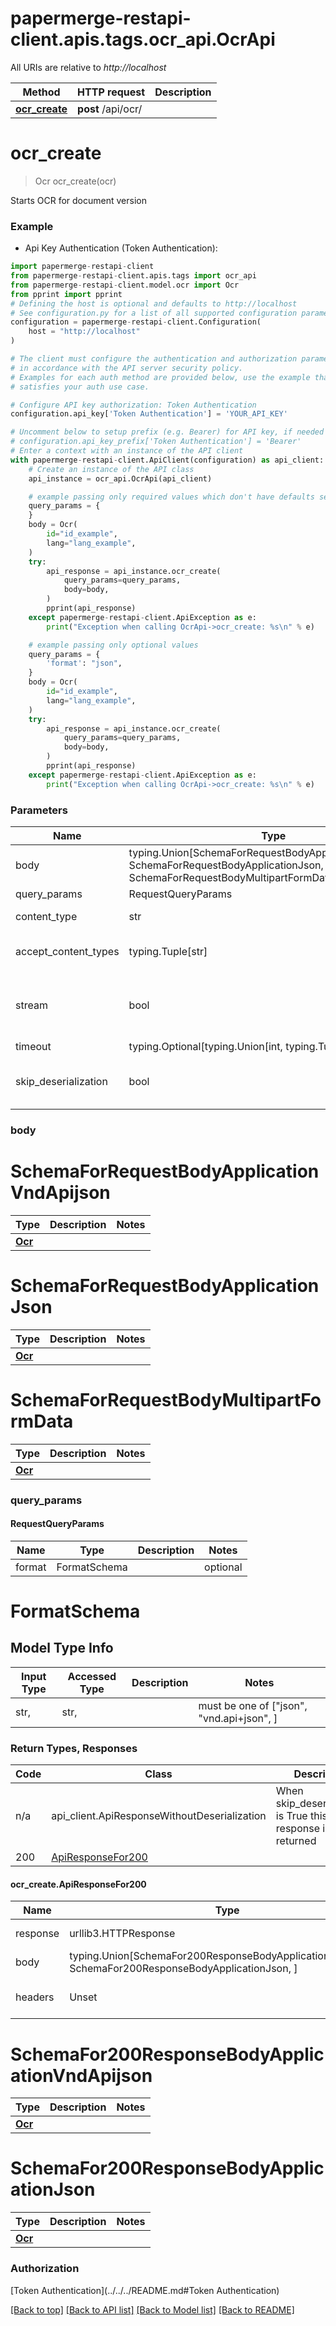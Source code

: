 <a name="__pageTop"></a>
# papermerge-restapi-client.apis.tags.ocr_api.OcrApi

All URIs are relative to *http://localhost*

Method | HTTP request | Description
------------- | ------------- | -------------
[**ocr_create**](#ocr_create) | **post** /api/ocr/ | 

# **ocr_create**
<a name="ocr_create"></a>
> Ocr ocr_create(ocr)



Starts OCR for document version

### Example

* Api Key Authentication (Token Authentication):
```python
import papermerge-restapi-client
from papermerge-restapi-client.apis.tags import ocr_api
from papermerge-restapi-client.model.ocr import Ocr
from pprint import pprint
# Defining the host is optional and defaults to http://localhost
# See configuration.py for a list of all supported configuration parameters.
configuration = papermerge-restapi-client.Configuration(
    host = "http://localhost"
)

# The client must configure the authentication and authorization parameters
# in accordance with the API server security policy.
# Examples for each auth method are provided below, use the example that
# satisfies your auth use case.

# Configure API key authorization: Token Authentication
configuration.api_key['Token Authentication'] = 'YOUR_API_KEY'

# Uncomment below to setup prefix (e.g. Bearer) for API key, if needed
# configuration.api_key_prefix['Token Authentication'] = 'Bearer'
# Enter a context with an instance of the API client
with papermerge-restapi-client.ApiClient(configuration) as api_client:
    # Create an instance of the API class
    api_instance = ocr_api.OcrApi(api_client)

    # example passing only required values which don't have defaults set
    query_params = {
    }
    body = Ocr(
        id="id_example",
        lang="lang_example",
    )
    try:
        api_response = api_instance.ocr_create(
            query_params=query_params,
            body=body,
        )
        pprint(api_response)
    except papermerge-restapi-client.ApiException as e:
        print("Exception when calling OcrApi->ocr_create: %s\n" % e)

    # example passing only optional values
    query_params = {
        'format': "json",
    }
    body = Ocr(
        id="id_example",
        lang="lang_example",
    )
    try:
        api_response = api_instance.ocr_create(
            query_params=query_params,
            body=body,
        )
        pprint(api_response)
    except papermerge-restapi-client.ApiException as e:
        print("Exception when calling OcrApi->ocr_create: %s\n" % e)
```
### Parameters

Name | Type | Description  | Notes
------------- | ------------- | ------------- | -------------
body | typing.Union[SchemaForRequestBodyApplicationVndApijson, SchemaForRequestBodyApplicationJson, SchemaForRequestBodyMultipartFormData] | required |
query_params | RequestQueryParams | |
content_type | str | optional, default is 'application/vnd.api+json' | Selects the schema and serialization of the request body
accept_content_types | typing.Tuple[str] | default is ('application/vnd.api+json', 'application/json', ) | Tells the server the content type(s) that are accepted by the client
stream | bool | default is False | if True then the response.content will be streamed and loaded from a file like object. When downloading a file, set this to True to force the code to deserialize the content to a FileSchema file
timeout | typing.Optional[typing.Union[int, typing.Tuple]] | default is None | the timeout used by the rest client
skip_deserialization | bool | default is False | when True, headers and body will be unset and an instance of api_client.ApiResponseWithoutDeserialization will be returned

### body

# SchemaForRequestBodyApplicationVndApijson
Type | Description  | Notes
------------- | ------------- | -------------
[**Ocr**](../../models/Ocr.md) |  | 


# SchemaForRequestBodyApplicationJson
Type | Description  | Notes
------------- | ------------- | -------------
[**Ocr**](../../models/Ocr.md) |  | 


# SchemaForRequestBodyMultipartFormData
Type | Description  | Notes
------------- | ------------- | -------------
[**Ocr**](../../models/Ocr.md) |  | 


### query_params
#### RequestQueryParams

Name | Type | Description  | Notes
------------- | ------------- | ------------- | -------------
format | FormatSchema | | optional


# FormatSchema

## Model Type Info
Input Type | Accessed Type | Description | Notes
------------ | ------------- | ------------- | -------------
str,  | str,  |  | must be one of ["json", "vnd.api+json", ] 

### Return Types, Responses

Code | Class | Description
------------- | ------------- | -------------
n/a | api_client.ApiResponseWithoutDeserialization | When skip_deserialization is True this response is returned
200 | [ApiResponseFor200](#ocr_create.ApiResponseFor200) | 

#### ocr_create.ApiResponseFor200
Name | Type | Description  | Notes
------------- | ------------- | ------------- | -------------
response | urllib3.HTTPResponse | Raw response |
body | typing.Union[SchemaFor200ResponseBodyApplicationVndApijson, SchemaFor200ResponseBodyApplicationJson, ] |  |
headers | Unset | headers were not defined |

# SchemaFor200ResponseBodyApplicationVndApijson
Type | Description  | Notes
------------- | ------------- | -------------
[**Ocr**](../../models/Ocr.md) |  | 


# SchemaFor200ResponseBodyApplicationJson
Type | Description  | Notes
------------- | ------------- | -------------
[**Ocr**](../../models/Ocr.md) |  | 


### Authorization

[Token Authentication](../../../README.md#Token Authentication)

[[Back to top]](#__pageTop) [[Back to API list]](../../../README.md#documentation-for-api-endpoints) [[Back to Model list]](../../../README.md#documentation-for-models) [[Back to README]](../../../README.md)

